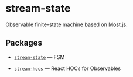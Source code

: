 # stream-state

Observable finite-state machine based on [Most.js](https://github.com/cujojs/most).

## Packages

- [`stream-state`](/packages/stream-state) — FSM

- [`stream-hocs`](/packages/stream-hocs) — React HOCs for Observables
